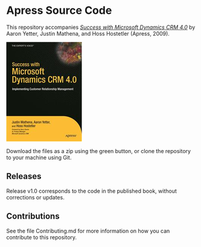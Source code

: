 # Apress Source Code

This repository accompanies [*Success with Microsoft Dynamics CRM 4.0*](http://www.apress.com/9781430216049) by Aaron Yetter, Justin Mathena, and Hoss Hostetler (Apress, 2009).

![Cover image](9781430216049.jpg)

Download the files as a zip using the green button, or clone the repository to your machine using Git.

## Releases

Release v1.0 corresponds to the code in the published book, without corrections or updates.

## Contributions

See the file Contributing.md for more information on how you can contribute to this repository.
